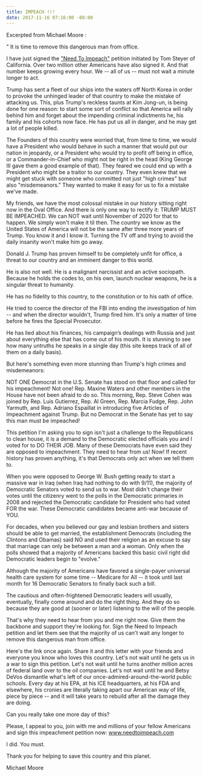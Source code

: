 ```yaml
---
title: IMPEACH !!!
date: 2017-11-16 07:16:00 -08:00
---
```


Excerpted from Michael Moore :

"  It is time to remove this dangerous man from office.‬

I have just signed the ["Need To Impeach"](https://www.needtoimpeach.com/) petition initiated by Tom Steyer of California. Over two million other Americans have also signed it. And that number keeps growing every hour. We -- all of us -- must not wait a minute longer to act.‬

Trump has sent a fleet of our ships into the waters off North Korea in order to provoke the unhinged leader of that country to make the mistake of attacking us. This, plus Trump's reckless taunts at Kim Jong-un, is being done for one reason: to start some sort of conflict so that America will rally behind him and forget about the impending criminal indictments he, his family and his cohorts now face. He has put us all in danger, and he may get a lot of people killed.‬

‪The Founders of this country were worried that, from time to time, we would have a President who would behave in such a manner that would put our nation in jeopardy, or a President who would try to profit off being in office, or a Commander-in-Chief who might not be right in the head (King George III gave them a good example of that). They feared we could end up with a President who might be a traitor to our country. They even knew that we might get stuck with someone who committed not just "high crimes" but also "misdemeanors." They wanted to make it easy for us to fix a mistake we've made.

‪My friends, we have the most colossal mistake in our history sitting right now in the Oval Office. And there is only one way to rectify it: TRUMP MUST BE IMPEACHED. We can NOT wait until November of 2020 for that to happen. We simply won't make it til then. The country we know as the United States of America will not be the same after three more years of Trump. You know it and I know it. Turning the TV off and trying to avoid the daily insanity won't make him go away.‬

‪Donald J. Trump has proven himself to be completely unfit for office, a threat to our country and an imminent danger to this world.‬

‪He is also not well. He is a malignant narcissist and an active sociopath. Because he holds the codes to, on his own, launch nuclear weapons, he is a singular threat to humanity.‬

‪He has no fidelity to this country, to the constitution or to his oath of office.‬

‪He tried to coerce the director of the FBI into ending the investigation of him -- and when the director wouldn't, Trump fired him. It's only a matter of time before he fires the Special Prosecutor.‬

‪He has lied about his finances, his campaign’s dealings with Russia and just about everything else that has come out of his mouth. It is stunning to see how many untruths he speaks in a single day (this site keeps track of all of them on a daily basis).‬

‪But here's something even more stunning than Trump's high crimes and misdemeanors:‬

‪NOT ONE Democrat in the U.S. Senate has stood on that floor and called for his impeachment! Not one! Rep. Maxine Waters and other members in the House have not been afraid to do so. This morning, Rep. Steve Cohen was joined by Rep. Luis Gutierrez, Rep. Al Green, Rep. Marcia Fudge, Rep. John Yarmuth, and Rep. Adriano Espaillat in introducing five Articles of Impeachment against Trump. But no Democrat in the Senate has yet to say this man must be impeached!‬

‪This petition I'm asking you to sign isn't just a challenge to the Republicans to clean house, it is a demand to the Democratic elected officials you and I voted for to DO THEIR JOB. Many of these Democrats have even said they are opposed to impeachment. They need to hear from us! Now! If recent history has proven anything, it's that Democrats only act when we tell them to.‬

‪When you were opposed to George W. Bush getting ready to start a massive war in Iraq (when Iraq had nothing to do with 9/11), the majority of Democratic Senators voted to send us to war.‬ Most didn't change their votes until the citizenry went to the polls in the Democratic primaries in 2008 and rejected the Democratic candidate for President who had voted FOR the war. These Democratic candidates became anti-war because of YOU.

‪For decades, when you believed our gay and lesbian brothers and sisters should be able to get married, the establishment Democrats (including the Clintons and Obamas) said NO and used their religion as an excuse to say that marriage can only be between a man and a woman. Only when the polls showed that a majority of Americans backed this basic civil right did Democratic leaders begin to "evolve."‬

‪Although the majority of Americans have favored a single-payer universal health care system for some time -- Medicare for All -- it took until last month for 16 Democratic Senators to finally back such a bill.‬

‪The cautious and often-frightened Democratic leaders will usually, eventually, finally come around and do the right thing. And they do so because they are good at (sooner or later) listening to the will of the people.‬

‪That's why they need to hear from you and me right now. Give them the backbone and support they're looking for. Sign the Need to Impeach petition and let them see that the majority of us can't wait any longer to remove this dangerous man from office.‬

‪Here's the link once again. Share it and this letter with your friends and everyone you know who loves this country. Let's not wait until he gets us in a war to sign this petition. Let's not wait until he turns another million acres of federal land over to the oil companies. Let's not wait until he and Betsy DeVos dismantle what's left of our once-admired-around-the-world public schools. Every day at his EPA, at his ICE headquarters, at his FDA and elsewhere, his cronies are literally taking apart our American way of life, piece by piece -- and it will take years to rebuild after all the damage they are doing.‬

‪Can you really take one more day of this?‬

‪Please, I appeal to you, join with me and millions of your fellow Americans and sign this impeachment petition now: www.needtoimpeach.com‬

‪I did. You must.‬

‪Thank you for helping to save this country and this planet.‬

‪Michael Moore‬